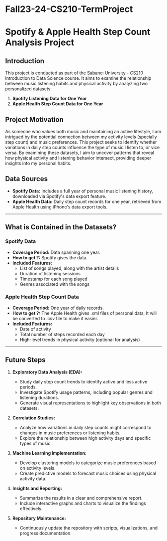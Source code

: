 # Fall23-24-CS210-TermProject

# Spotify & Apple Health Step Count Analysis Project

## Introduction
This project is conducted as part of the Sabancı University - CS210 Introduction to Data Science course. It aims to examine the relationship between music listening habits and physical activity by analyzing two personalized datasets:

1. **Spotify Listening Data for One Year**  
2. **Apple Health Step Count Data for One Year**

## Project Motivation
As someone who values both music and maintaining an active lifestyle, I am intrigued by the potential connection between my activity levels (specially step count) and music preferences. This project seeks to identify whether variations in daily step counts influence the type of music I listen to, or vice versa. By examining these datasets, I aim to uncover patterns that reveal how physical activity and listening behavior intersect, providing deeper insights into my personal habits.

## Data Sources
- **Spotify Data:** Includes a full year of personal music listening history, downloaded via Spotify's data export feature.  
- **Apple Health Data:** Daily step count records for one year, retrieved from Apple Health using iPhone's data export tools.

---

## What is Contained in the Datasets?

### Spotify Data
- **Coverage Period:** Data spanning one year.
- **How to get ?:** Spotify gives the data. 
- **Included Features:**
  - List of songs played, along with the artist details
  - Duration of listening sessions
  - Timestamp for each song played
  - Genres associated with the songs

### Apple Health Step Count Data
- **Coverage Period:** One year of daily records.
- **How to get ?:** The Apple Health gives .xml files of personal data, It will be converted to .csv file to make it easier.
- **Included Features:**
  - Date of activity
  - Total number of steps recorded each day
  - High-level trends in physical activity (optional for analysis)

---

## Future Steps

1. **Exploratory Data Analysis (EDA):**
   - Study daily step count trends to identify active and less active periods.
   - Investigate Spotify usage patterns, including popular genres and listening durations.
   - Generate visual representations to highlight key observations in both datasets.

2. **Correlation Studies:**
   - Analyze how variations in daily step counts might correspond to changes in music preferences or listening habits.
   - Explore the relationship between high activity days and specific types of music.

3. **Machine Learning Implementation:**
   - Develop clustering models to categorize music preferences based on activity levels.
   - Create predictive models to forecast music choices using physical activity data.

4. **Insights and Reporting:**
   - Summarize the results in a clear and comprehensive report.
   - Include interactive graphs and charts to visualize the findings effectively.

5. **Repository Maintenance:**
   - Continuously update the repository with scripts, visualizations, and progress documentation.
